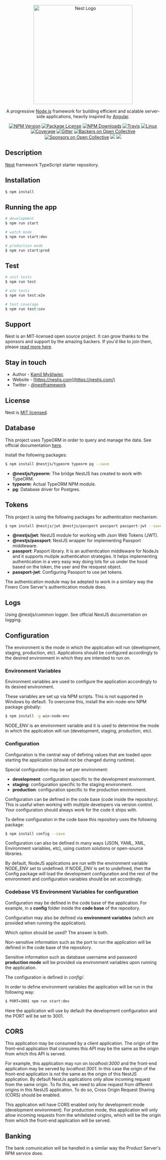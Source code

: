 <p align="center">
  <a href="http://nestjs.com/" target="blank"><img src="https://nestjs.com/img/logo_text.svg" width="320" alt="Nest Logo" /></a>
</p>

[travis-image]: https://api.travis-ci.org/nestjs/nest.svg?branch=master
[travis-url]: https://travis-ci.org/nestjs/nest
[linux-image]: https://img.shields.io/travis/nestjs/nest/master.svg?label=linux
[linux-url]: https://travis-ci.org/nestjs/nest

  <p align="center">A progressive <a href="http://nodejs.org" target="blank">Node.js</a> framework for building efficient and scalable server-side applications, heavily inspired by <a href="https://angular.io" target="blank">Angular</a>.</p>
    <p align="center">
<a href="https://www.npmjs.com/~nestjscore"><img src="https://img.shields.io/npm/v/@nestjs/core.svg" alt="NPM Version" /></a>
<a href="https://www.npmjs.com/~nestjscore"><img src="https://img.shields.io/npm/l/@nestjs/core.svg" alt="Package License" /></a>
<a href="https://www.npmjs.com/~nestjscore"><img src="https://img.shields.io/npm/dm/@nestjs/core.svg" alt="NPM Downloads" /></a>
<a href="https://travis-ci.org/nestjs/nest"><img src="https://api.travis-ci.org/nestjs/nest.svg?branch=master" alt="Travis" /></a>
<a href="https://travis-ci.org/nestjs/nest"><img src="https://img.shields.io/travis/nestjs/nest/master.svg?label=linux" alt="Linux" /></a>
<a href="https://coveralls.io/github/nestjs/nest?branch=master"><img src="https://coveralls.io/repos/github/nestjs/nest/badge.svg?branch=master#5" alt="Coverage" /></a>
<a href="https://gitter.im/nestjs/nestjs?utm_source=badge&utm_medium=badge&utm_campaign=pr-badge&utm_content=body_badge"><img src="https://badges.gitter.im/nestjs/nestjs.svg" alt="Gitter" /></a>
<a href="https://opencollective.com/nest#backer"><img src="https://opencollective.com/nest/backers/badge.svg" alt="Backers on Open Collective" /></a>
<a href="https://opencollective.com/nest#sponsor"><img src="https://opencollective.com/nest/sponsors/badge.svg" alt="Sponsors on Open Collective" /></a>
  <a href="https://paypal.me/kamilmysliwiec"><img src="https://img.shields.io/badge/Donate-PayPal-dc3d53.svg"/></a>
  <a href="https://twitter.com/nestframework"><img src="https://img.shields.io/twitter/follow/nestframework.svg?style=social&label=Follow"></a>
</p>
  <!--[![Backers on Open Collective](https://opencollective.com/nest/backers/badge.svg)](https://opencollective.com/nest#backer)
  [![Sponsors on Open Collective](https://opencollective.com/nest/sponsors/badge.svg)](https://opencollective.com/nest#sponsor)-->

## Description

[Nest](https://github.com/nestjs/nest) framework TypeScript starter repository.

## Installation

```bash
$ npm install
```

## Running the app

```bash
# development
$ npm run start

# watch mode
$ npm run start:dev

# production mode
$ npm run start:prod
```

## Test

```bash
# unit tests
$ npm run test

# e2e tests
$ npm run test:e2e

# test coverage
$ npm run test:cov
```

## Support

Nest is an MIT-licensed open source project. It can grow thanks to the sponsors and support by the amazing backers. If you'd like to join them, please [read more here](https://docs.nestjs.com/support).

## Stay in touch

- Author - [Kamil Myśliwiec](https://kamilmysliwiec.com)
- Website - [https://nestjs.com](https://nestjs.com/)
- Twitter - [@nestframework](https://twitter.com/nestframework)

## License

Nest is [MIT licensed](LICENSE).

## Database

This project uses TypeORM in order to query and manage the data. See official documentation [here](https://typeorm.io).

Install the following packages:

```bash
$ npm install @nestjs/typeorm typeorm pg --save
```

- **@nestjs/typeorm**: The bridge NestJS has created to work with TypeORM.
- **typeorm**: Actual TypeORM NPM module.
- **pg**: Database driver for Postgres.

## Tokens

This project is using the following packages for authentication mechanism:

```bash
$ npm install @nestjs/jwt @nestjs/passport passport passport-jwt --save
```

- **@nestjs/jwt**: NestJS module for working with Json Web Tokens (JWT).
- **@nestjs/passport**: NestJS wrapper for implementing Passport middleware.
- **passport**: Pasport library. It is an authentication middleware for NodeJs and it supports mutiple authentication strategies. It helps implementing authentication in a very easy way doing lots for us under the hood based on the token, the user and the resquest object.
- **passport-jwt**: Configuring Passport to use jwt tokens.

The authentication module may be adepted to work in a similary way the Finero Core Server's authentication module does.

## Logs

Using @nestjs/common logger. See official NestJS documentation on logging.

## Configuration

The environment is the mode in which the application will run (development, staging, production, etc). Applications should be configured accordingly to the desired environment in which they are intended to run on.

### Environment Variables

Environment variables are used to configure the application  accordingly to its desired environment.

These variables are set up via NPM scripts. This is not supported in Windows by default. To overcome this, install the win-node-env NPM package globally:

```bash
$ npm install -g win-node-env
```

NODE_ENV is an environment variable and it is used to determine the mode in which the application will run (development, staging, production, etc).

### Configuration

Configuration is the central way of defining values that are loaded upon starting the application (should not be changed during runtime).

Special configuration may be set per environment:
- **development**: configuration specific to the development environment.
- **staging**: configuration specific to the staging environment.
- **production**: configuration specific to the production environment.

Configuration can be defined in the code base (code inside the repository). This is useful when working with multiple developers via version control. Your configuration should always work for the code it ships with.

To define configuration in the code base this repository uses the following package:

```bash
$ npm install config --save
```

Configuration can also be defined in many ways (JSON, YAML, XML, Environment variables, etc), using custom solutions or open-source libraries.

By default, NodeJS applications are run with the environment variable NODE_ENV set to undefined. If NODE_ENV is set to undefined, then the Config package will load the development configuration and the rest of the environment and configuration variables should be set accordingly.

### Codebase VS Environment Variables for configuration

Configuration may be defined in the code base of the application. For example, in a **config** folder inside the **code base** of the repository.

Configuration may also be defined via **environment variables** (which are provided when running the application).

Which option should be used? The answer is both. 

Non-sensitive information such as the port to run the application will be defined in the code base of the repository.

Sensitive information such as database username and password **production mode** will be provided via environment variables upon running the application. 

The configuration is defined in *config/*.

In order to define environment variables the application will be run in the following way: 

```bash
$ PORT=3001 npm run start:dev
```

Here the application will use by default the development configuration and the PORT will be set to 3001.

## CORS

This application may be consumed by a client application. The origin of the front-end application that consumes this API may be the same as the origin from which this API is served.

For example, this application may run on *localhost:3000* and the front-end application may be served by *localhost:3001*. In this case the origin of the front-end application is not the same as the origin of this NestJS application. By default NestJs applications only allow incoming request from the same origin. To fix this, we need to allow request from different origins in this NestJS application. To do so, Cross Origin Request Sharing (CORS) should be enabled.

This application will have CORS enabled only for development mode (development environment). For production mode, this application will only allow incoming requests from the whitelisted origins, which will be the origin from which the front-end application will be served.

## Banking

The bank comunication will be handled in a similar way the Product Server's RPM service does.